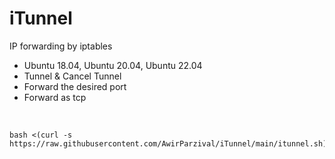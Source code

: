 # iTunnel
IP forwarding by iptables

- Ubuntu 18.04, Ubuntu 20.04, Ubuntu 22.04
- Tunnel & Cancel Tunnel
- Forward the desired port
- Forward as tcp
<br>

```
bash <(curl -s https://raw.githubusercontent.com/AwirParzival/iTunnel/main/itunnel.sh)
```

##
